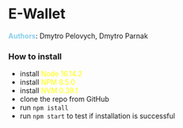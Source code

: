 # E-Wallet

**<span style="color: skyblue">Authors</span>**: Dmytro Pelovych, Dmytro Parnak

### How to install

- install <span style="color: yellow">Node 16.14.2</span>
- install <span style="color: yellow">NPM 8.5.0</span>
- install <span style="color: yellow">NVM 0.39.1</span>
- clone the repo from GitHub
- run `npm istall`
- run `npm start` to test if installation is successful
